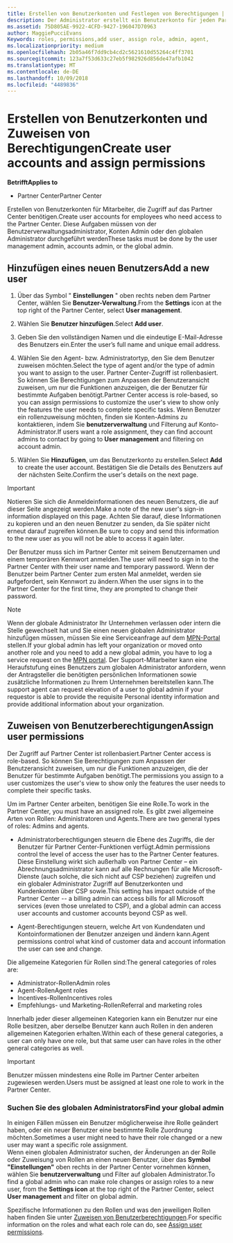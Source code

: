 ```yaml
---
title: Erstellen von Benutzerkonten und Festlegen von Berechtigungen | Partner Center
description: Der Administrator erstellt ein Benutzerkonto für jeden Partnermitarbeiter, der Zugriff auf Partner Center benötigt.
ms.assetid: 75D805AE-9922-4CFD-9427-196047D70963
author: MaggiePucciEvans
Keywords: roles, permissions,add user, assign role, admin, agent,
ms.localizationpriority: medium
ms.openlocfilehash: 2b05a46f7dd9cb4cd2c5621610d55264c4ff3701
ms.sourcegitcommit: 123a7f53d633c27eb5f982926d856de47afb1042
ms.translationtype: MT
ms.contentlocale: de-DE
ms.lasthandoff: 10/09/2018
ms.locfileid: "4489836"
---
```

# <a name="create-user-accounts-and-assign-permissions"></a><span data-ttu-id="114a3-103">Erstellen von Benutzerkonten und Zuweisen von Berechtigungen</span><span class="sxs-lookup"><span data-stu-id="114a3-103">Create user accounts and assign permissions</span></span>

**<span data-ttu-id="114a3-104">Betrifft</span><span class="sxs-lookup"><span data-stu-id="114a3-104">Applies to</span></span>**

-  <span data-ttu-id="114a3-105">Partner Center</span><span class="sxs-lookup"><span data-stu-id="114a3-105">Partner Center</span></span>

<span data-ttu-id="114a3-106">Erstellen von Benutzerkonten für Mitarbeiter, die Zugriff auf das Partner Center benötigen.</span><span class="sxs-lookup"><span data-stu-id="114a3-106">Create user accounts for employees who need access to the Partner Center.</span></span> <span data-ttu-id="114a3-107">Diese Aufgaben müssen von der Benutzerverwaltungsadministrator, Konten Admin oder den globalen Administrator durchgeführt werden</span><span class="sxs-lookup"><span data-stu-id="114a3-107">These tasks must be done by the user management admin, accounts admin, or the global admin.</span></span> 


## <a name="add-a-new-user"></a><span data-ttu-id="114a3-108">Hinzufügen eines neuen Benutzers</span><span class="sxs-lookup"><span data-stu-id="114a3-108">Add a new user</span></span>

1. <span data-ttu-id="114a3-109">Über das Symbol " **Einstellungen** " oben rechts neben dem Partner Center, wählen Sie **Benutzer-Verwaltung**.</span><span class="sxs-lookup"><span data-stu-id="114a3-109">From the **Settings** icon at the top right of the Partner Center, select **User management**.</span></span>

2.  <span data-ttu-id="114a3-110">Wählen Sie **Benutzer hinzufügen**.</span><span class="sxs-lookup"><span data-stu-id="114a3-110">Select **Add user**.</span></span>

3.  <span data-ttu-id="114a3-111">Geben Sie den vollständigen Namen und die eindeutige E-Mail-Adresse des Benutzers ein.</span><span class="sxs-lookup"><span data-stu-id="114a3-111">Enter the user’s full name and unique email address.</span></span>

4.  <span data-ttu-id="114a3-112">Wählen Sie den Agent- bzw. Administratortyp, den Sie dem Benutzer zuweisen möchten.</span><span class="sxs-lookup"><span data-stu-id="114a3-112">Select the type of agent and/or the type of admin you want to assign to the user.</span></span> <span data-ttu-id="114a3-113">Partner Center-Zugriff ist rollenbasiert. So können Sie Berechtigungen zum Anpassen der Benutzeransicht zuweisen, um nur die Funktionen anzuzeigen, die der Benutzer für bestimmte Aufgaben benötigt.</span><span class="sxs-lookup"><span data-stu-id="114a3-113">Partner Center access is role-based, so you can assign permissions to customize the user's view to show only the features the user needs to complete specific tasks.</span></span>  <span data-ttu-id="114a3-114">Wenn Benutzer ein rollenzuweisung möchten, finden sie Konten-Admins zu kontaktieren, indem Sie **benutzerverwaltung** und Filterung auf Konto-Administrator.</span><span class="sxs-lookup"><span data-stu-id="114a3-114">If users want a role assignment, they can find account admins to contact by going to **User management** and filtering on account admin.</span></span>

5.  <span data-ttu-id="114a3-115">Wählen Sie **Hinzufügen**, um das Benutzerkonto zu erstellen.</span><span class="sxs-lookup"><span data-stu-id="114a3-115">Select **Add** to create the user account.</span></span> <span data-ttu-id="114a3-116">Bestätigen Sie die Details des Benutzers auf der nächsten Seite.</span><span class="sxs-lookup"><span data-stu-id="114a3-116">Confirm the user's details on the next page.</span></span>

> [!IMPORTANT]  
> <span data-ttu-id="114a3-117">Notieren Sie sich die Anmeldeinformationen des neuen Benutzers, die auf dieser Seite angezeigt werden.</span><span class="sxs-lookup"><span data-stu-id="114a3-117">Make a note of the new user's sign-in information displayed on this page.</span></span> <span data-ttu-id="114a3-118">Achten Sie darauf, diese Informationen zu kopieren und an den neuen Benutzer zu senden, da Sie später nicht erneut darauf zugreifen können.</span><span class="sxs-lookup"><span data-stu-id="114a3-118">Be sure to copy and send this information to the new user as you will not be able to access it again later.</span></span> 

<span data-ttu-id="114a3-119">Der Benutzer muss sich im Partner Center mit seinem Benutzernamen und einem temporären Kennwort anmelden.</span><span class="sxs-lookup"><span data-stu-id="114a3-119">The user will need to sign in to the Partner Center with their user name and temporary password.</span></span> <span data-ttu-id="114a3-120">Wenn der Benutzer beim Partner Center zum ersten Mal anmeldet, werden sie aufgefordert, sein Kennwort zu ändern.</span><span class="sxs-lookup"><span data-stu-id="114a3-120">When the user signs in to the Partner Center for the first time, they are prompted to change their password.</span></span> 

> [!NOTE]  
>  <span data-ttu-id="114a3-121">Wenn der globale Administrator Ihr Unternehmen verlassen oder intern die Stelle gewechselt hat und Sie einen neuen globalen Administrator hinzufügen müssen, müssen Sie eine Serviceanfrage auf dem [MPN-Portal](https://partner.microsoft.com/support) stellen.</span><span class="sxs-lookup"><span data-stu-id="114a3-121">If your global admin has left your organization or moved onto another role and you need to add a new global admin, you have to log a service request on the [MPN portal](https://partner.microsoft.com/support).</span></span> <span data-ttu-id="114a3-122">Der Support-Mitarbeiter kann eine Heraufstufung eines Benutzers zum globalen Administrator anfordern, wenn der Antragsteller die benötigten persönlichen Informationen sowie zusätzliche Informationen zu Ihrem Unternehmen bereitstellen kann.</span><span class="sxs-lookup"><span data-stu-id="114a3-122">The support agent can request elevation of a user to global admin if your requestor is able to provide the requisite Personal identity information and provide additional information about your organization.</span></span>

## <a name="assign-user-permissions"></a><span data-ttu-id="114a3-123">Zuweisen von Benutzerberechtigungen</span><span class="sxs-lookup"><span data-stu-id="114a3-123">Assign user permissions</span></span>

<span data-ttu-id="114a3-124">Der Zugriff auf Partner Center ist rollenbasiert.</span><span class="sxs-lookup"><span data-stu-id="114a3-124">Partner Center access is role-based.</span></span> <span data-ttu-id="114a3-125">So können Sie Berechtigungen zum Anpassen der Benutzeransicht zuweisen, um nur die Funktionen anzuzeigen, die der Benutzer für bestimmte Aufgaben benötigt.</span><span class="sxs-lookup"><span data-stu-id="114a3-125">The permissions you assign to a user customizes the user's view to show only the features the user needs to complete their specific tasks.</span></span> 

<span data-ttu-id="114a3-126">Um im Partner Center arbeiten, benötigen Sie eine Rolle.</span><span class="sxs-lookup"><span data-stu-id="114a3-126">To work in the Partner Center, you must have an assigned role.</span></span>  <span data-ttu-id="114a3-127">Es gibt zwei allgemeine Arten von Rollen: Administratoren und Agents.</span><span class="sxs-lookup"><span data-stu-id="114a3-127">There are two general types of roles: Admins and agents.</span></span>

- <span data-ttu-id="114a3-128">Administratorberechtigungen steuern die Ebene des Zugriffs, die der Benutzer für Partner Center-Funktionen verfügt.</span><span class="sxs-lookup"><span data-stu-id="114a3-128">Admin permissions control the level of access the user has to the Partner Center features.</span></span> <span data-ttu-id="114a3-129">Diese Einstellung wirkt sich außerhalb von Partner Center – ein Abrechnungsadministrator kann auf alle Rechnungen für alle Microsoft-Dienste (auch solche, die sich nicht auf CSP beziehen) zugreifen und ein globaler Administrator Zugriff auf Benutzerkonten und Kundenkonten über CSP sowie.</span><span class="sxs-lookup"><span data-stu-id="114a3-129">This setting has impact outside of the Partner Center -- a billing admin can access bills for all Microsoft services (even those unrelated to CSP), and a global admin can access user accounts and customer accounts beyond CSP as well.</span></span>

- <span data-ttu-id="114a3-130">Agent-Berechtigungen steuern, welche Art von Kundendaten und Kontoinformationen der Benutzer anzeigen und ändern kann.</span><span class="sxs-lookup"><span data-stu-id="114a3-130">Agent permissions control what kind of customer data and account information the user can see and change.</span></span>
    
<span data-ttu-id="114a3-131">Die allgemeine Kategorien für Rollen sind:</span><span class="sxs-lookup"><span data-stu-id="114a3-131">The general categories of roles are:</span></span> 
- <span data-ttu-id="114a3-132">Administrator-Rollen</span><span class="sxs-lookup"><span data-stu-id="114a3-132">Admin roles</span></span>
- <span data-ttu-id="114a3-133">Agent-Rollen</span><span class="sxs-lookup"><span data-stu-id="114a3-133">Agent roles</span></span>
- <span data-ttu-id="114a3-134">Incentives-Rollen</span><span class="sxs-lookup"><span data-stu-id="114a3-134">Incentives roles</span></span>
- <span data-ttu-id="114a3-135">Empfehlungs- und Marketing-Rollen</span><span class="sxs-lookup"><span data-stu-id="114a3-135">Referral and marketing roles</span></span>


<span data-ttu-id="114a3-136">Innerhalb jeder dieser allgemeinen Kategorien kann ein Benutzer nur eine Rolle besitzen, aber derselbe Benutzer kann auch Rollen in den anderen allgemeinen Kategorien erhalten.</span><span class="sxs-lookup"><span data-stu-id="114a3-136">Within each of these general categories, a user can only have one role, but that same user can have roles in the other general categories as well.</span></span> 

>[!Important]
><span data-ttu-id="114a3-137">Benutzer müssen mindestens eine Rolle im Partner Center arbeiten zugewiesen werden.</span><span class="sxs-lookup"><span data-stu-id="114a3-137">Users must be assigned at least one role to work in the Partner Center.</span></span>


### <a name="find-your-global-admin"></a><span data-ttu-id="114a3-138">Suchen Sie des globalen Administrators</span><span class="sxs-lookup"><span data-stu-id="114a3-138">Find your global admin</span></span>

<span data-ttu-id="114a3-139">In einigen Fällen müssen ein Benutzer möglicherweise ihre Rolle geändert haben, oder ein neuer Benutzer eine bestimmte Rolle Zuordnung möchten.</span><span class="sxs-lookup"><span data-stu-id="114a3-139">Sometimes a user might need to have their role changed or a new user may want a specific role assignment.</span></span>  
<span data-ttu-id="114a3-140">Wenn einen globalen Administrator suchen, der Änderungen an der Rolle oder Zuweisung von Rollen an einen neuen Benutzer, über das **Symbol "Einstellungen"** oben rechts in der Partner Center vornehmen können, wählen Sie **benutzerverwaltung** und Filter auf globalen Administrator.</span><span class="sxs-lookup"><span data-stu-id="114a3-140">To find a global admin who can make role changes or assign roles to a new user, from the **Settings icon** at the top right of the Partner Center, select **User management** and filter on global admin.</span></span> 

<span data-ttu-id="114a3-141">Spezifische Informationen zu den Rollen und was den jeweiligen Rollen haben finden Sie unter [Zuweisen von Benutzerberechtigungen](permissions-overview.md).</span><span class="sxs-lookup"><span data-stu-id="114a3-141">For specific information on the roles and what each role can do, see [Assign user permissions](permissions-overview.md).</span></span>





